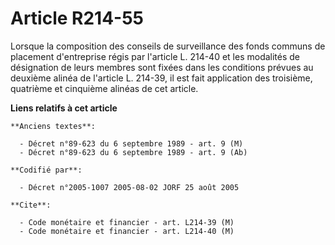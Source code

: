 # Article R214-55

Lorsque la composition des conseils de surveillance des fonds communs de placement d'entreprise régis par l'article L. 214-40
et les modalités de désignation de leurs membres sont fixées dans les conditions prévues au deuxième alinéa de l'article L.
214-39, il est fait application des troisième, quatrième et cinquième alinéas de cet article.

**Liens relatifs à cet article**

	**Anciens textes**:

	  - Décret n°89-623 du 6 septembre 1989 - art. 9 (M)
	  - Décret n°89-623 du 6 septembre 1989 - art. 9 (Ab)

	**Codifié par**:

	  - Décret n°2005-1007 2005-08-02 JORF 25 août 2005

	**Cite**:

	  - Code monétaire et financier - art. L214-39 (M)
	  - Code monétaire et financier - art. L214-40 (M)
